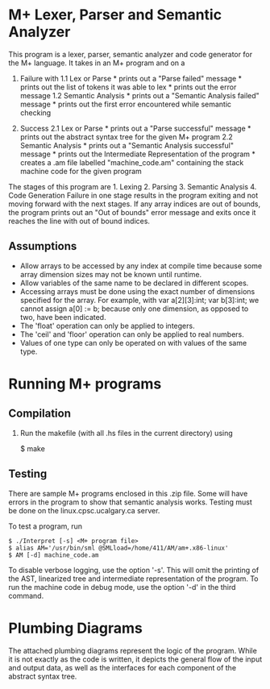 # M+ Lexer, Parser and Semantic Analyzer

This program is a lexer, parser, semantic analyzer and code generator for the M+ language. It takes in an M+ program and on a
1. Failure with
    1.1 Lex or Parse
    	* prints out a "Parse failed" message
	    * prints out the list of tokens it was able to lex
    	* prints out the error message
    1.2 Semantic Analysis
        * prints out a "Semantic Analysis failed" message
        * prints out the first error encountered while semantic checking


2. Success
    2.1 Lex or Parse
    	* prints out a "Parse successful" message
	    * prints out the abstract syntax tree for the given M+ program
    2.2 Semantic Analysis
        * prints out a "Semantic Analysis successful" message
        * prints out the Intermediate Representation of the program
        * creates a .am file labelled "machine_code.am" containing the stack
          machine code for the given program
        
The stages of this program are
    1. Lexing
    2. Parsing
    3. Semantic Analysis
    4. Code Generation
Failure in one stage results in the program exiting and not moving forward with the next stages.
If any array indices are out of bounds, the program prints out an "Out of
bounds" error message and exits once it reaches the line with out of bound indices.

## Assumptions
* Allow arrays to be accessed by any index at compile time because some array dimension sizes may not be known until runtime.
* Allow variables of the same name to be declared in different scopes.
* Accessing arrays must be done using the exact number of dimensions
  specified for the array. For example, with
    var a[2][3]:int;
    var b[3]:int;
  we cannot assign
    a[0] := b;
  because only one dimension, as opposed to two, have been indicated.
* The 'float' operation can only be applied to integers.
* The 'ceil' and 'floor' operation can only be applied to real numbers.
* Values of one type can only be operated on with values of the same type.

# Running M+ programs

## Compilation

1. Run the makefile (with all .hs files in the current directory) using

	$ make


## Testing

There are sample M+ programs enclosed in this .zip file. Some will have errors in the program to show that semantic analysis works.
Testing must be done on the linux.cpsc.ucalgary.ca server.

To test a program, run

	$ ./Interpret [-s] <M+ program file>
    $ alias AM='/usr/bin/sml @SMLload=/home/411/AM/am+.x86-linux'
    $ AM [-d] machine_code.am

To disable verbose logging, use the option '-s'. This will omit the printing of the AST, linearized tree and intermediate representation of the program.
To run the machine code in debug mode, use the option '-d' in the third command.

# Plumbing Diagrams

The attached plumbing diagrams represent the logic of the program. While it is not exactly as the code is written, it depicts the general flow of the input 
and output data, as well as the interfaces for each component of the abstract syntax tree.
